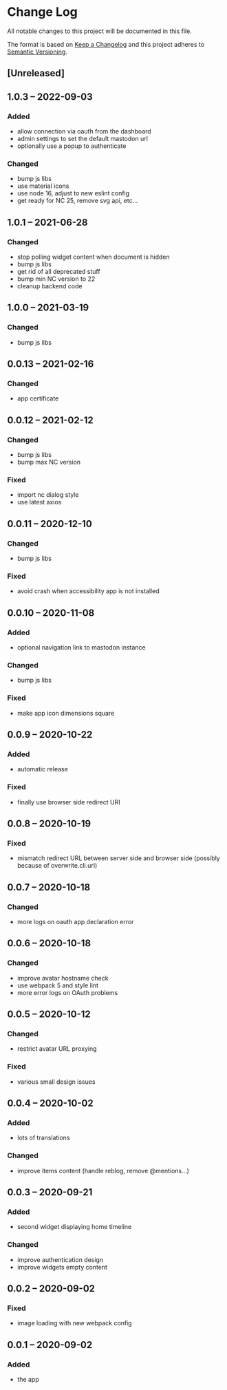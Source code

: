# Change Log
All notable changes to this project will be documented in this file.

The format is based on [Keep a Changelog](http://keepachangelog.com/)
and this project adheres to [Semantic Versioning](http://semver.org/).

## [Unreleased]

## 1.0.3 – 2022-09-03
### Added
- allow connection via oauth from the dashboard
- admin settings to set the default mastodon url
- optionally use a popup to authenticate

### Changed
- bump js libs
- use material icons
- use node 16, adjust to new eslint config
- get ready for NC 25, remove svg api, etc...

## 1.0.1 – 2021-06-28
### Changed
- stop polling widget content when document is hidden
- bump js libs
- get rid of all deprecated stuff
- bump min NC version to 22
- cleanup backend code

## 1.0.0 – 2021-03-19
### Changed
- bump js libs

## 0.0.13 – 2021-02-16
### Changed
- app certificate

## 0.0.12 – 2021-02-12
### Changed
- bump js libs
- bump max NC version

### Fixed
- import nc dialog style
- use latest axios

## 0.0.11 – 2020-12-10
### Changed
- bump js libs

### Fixed
- avoid crash when accessibility app is not installed

## 0.0.10 – 2020-11-08
### Added
- optional navigation link to mastodon instance

### Changed
- bump js libs

### Fixed
- make app icon dimensions square
## 0.0.9 – 2020-10-22
### Added
- automatic release

### Fixed
- finally use browser side redirect URI

## 0.0.8 – 2020-10-19
### Fixed
- mismatch redirect URL between server side and browser side (possibly because of overwrite.cli.url)

## 0.0.7 – 2020-10-18
### Changed
- more logs on oauth app declaration error

## 0.0.6 – 2020-10-18
### Changed
- improve avatar hostname check
- use webpack 5 and style lint
- more error logs on OAuth problems

## 0.0.5 – 2020-10-12
### Changed
- restrict avatar URL proxying

### Fixed
- various small design issues

## 0.0.4 – 2020-10-02
### Added
- lots of translations

### Changed
- improve items content (handle reblog, remove @mentions...)

## 0.0.3 – 2020-09-21
### Added
* second widget displaying home timeline

### Changed
* improve authentication design
* improve widgets empty content

## 0.0.2 – 2020-09-02
### Fixed
* image loading with new webpack config

## 0.0.1 – 2020-09-02
### Added
* the app
